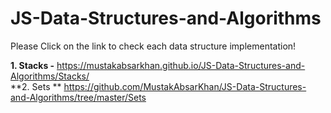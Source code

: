 # JS-Data-Structures-and-Algorithms
Please Click on the link to check each data structure implementation!

**1. Stacks -** https://mustakabsarkhan.github.io/JS-Data-Structures-and-Algorithms/Stacks/</br>
**2. Sets ** https://github.com/MustakAbsarKhan/JS-Data-Structures-and-Algorithms/tree/master/Sets</br>
